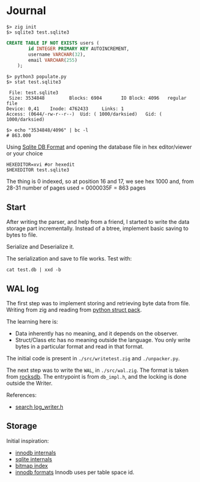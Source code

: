 # Journal

```shell
$> zig init
$> sqlite3 test.sqlite3
```

```sql
CREATE TABLE IF NOT EXISTS users (
        id INTEGER PRIMARY KEY AUTOINCREMENT,
        username VARCHAR(32),
        email VARCHAR(255)
    );

```

```shell
$> python3 populate.py
$> stat test.sqlite3

 File: test.sqlite3
 Size: 3534848         Blocks: 6904       IO Block: 4096   regular file
Device: 0,41    Inode: 4762433     Links: 1
Access: (0644/-rw-r--r--)  Uid: ( 1000/darksied)   Gid: ( 1000/darksied)
```

```shell
$> echo "3534848/4096" | bc -l
# 863.000
```

Using [Sqlite DB Format](https://www.sqlite.org/fileformat.html) and opening
the database file in hex editor/viewer or your choice

```shell
HEXEDITOR=xvi #or hexedit
$HEXEDITOR test.sqlite3
```

The thing is 0 indexed, so at position 16 and 17, we see hex 1000 and,
from 28-31 number of pages used = 0000035F = 863 pages

## Start

After writing the parser, and help from a friend, I started to write the data storage part incrementally.
Instead of a btree, implement basic saving to bytes to file.

Serialize and Deserialize it.

The serialization and save to file works. Test with:

```shell
cat test.db | xxd -b
```

## WAL log

The first step was to implement storing and retrieving byte data from file.
Writing from zig and reading from [python struct pack](https://docs.python.org/3/library/struct.html).

The learning here is:

- Data inherently has no meaning, and it depends on the observer.
- Struct/Class etc has no meaning outside the language.
  You only write bytes in a particular format and read in that format.

The initial code is present in `./src/writetest.zig` and `./unpacker.py`.

The next step was to write the `WAL`, in `./src/wal.zig`. The format is taken from [rocksdb](https://github.com/facebook/rocksdb/tree/master/db/log_writer.h).
The entrypoint is from `db_impl.h`, and the locking is done outside the Writer.

References:
- [search log_writer.h](https://github.com/search?q=repo%3Afacebook%2Frocksdb%20log_writer.h&type=code)

## Storage

Initial inspiration:
- [innodb internals](https://blog.jcole.us/innodb/)
- [sqlite internals](https://github.com/sqlite/sqlite/blob/master/src/btreeInt.h)
- [bitmap index](https://dev.mysql.com/worklog/task/?id=1524)
- [innodb formats](https://mariadb.com/kb/en/innodb-file-format/)
Innodb uses per table space id.
